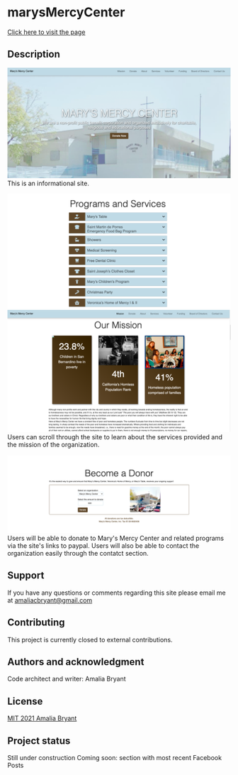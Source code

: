 # marysMercyCenter

[Click here to visit the page](https://cookiebyte4130.github.io/marysMercyCenter/)

## Description

![Marys Mercy Center Page](./img/screenshotMarysMercyCenter.png)
This is an informational site.

![Programs Section](./img/screenshotPrograms.png)
![Mission Section](./img/screenshotMission.png)
Users can scroll through the site to learn about the services provided and the mission of the organization.

![Donation Section](./img/screenshotDonate.png)
Users will be able to donate to Mary's Mercy Center and related programs via the site's links to paypal. Users will also be able to contact the organization easily through the contatct section.

## Support

If you have any questions or comments regarding this site please email me at amaliacbryant@gmail.com

## Contributing

This project is currently closed to external contributions.

## Authors and acknowledgment

Code architect and writer: Amalia Bryant

## License

[MIT 2021 Amalia Bryant](https://choosealicense.com/licenses/mit/)

## Project status

Still under construction
Coming soon: section with most recent Facebook Posts
